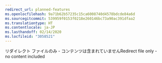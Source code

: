 ```yaml
---
redirect_url: planned-features
ms.openlocfilehash: 9a71b62b57235c15ca6008740d4578bdcde84a6d
ms.sourcegitcommit: 539959f0153f0218e260146bc73a90ac391dfaa2
ms.translationtype: HT
ms.contentlocale: ja-JP
ms.lasthandoff: 02/14/2020
ms.locfileid: "3058521"
---
```

<span data-ttu-id="78871-101">リダイレクト ファイルのみ - コンテンツは含まれていません</span><span class="sxs-lookup"><span data-stu-id="78871-101">Redirect file only - no content included</span></span>